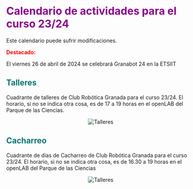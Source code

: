 # <FONT COLOR=#8B008B>Calendario de actividades para el curso 23/24</font>
Este calendario puede sufrir modificaciones.

<FONT COLOR=#FF0000><b>Destacado:</font></b>

El viernes 26 de abril de 2024 se celebrará Granabot 24 en la ETSIIT

## <FONT COLOR=#007575>**Talleres**</font>
Cuadrante de talleres de Club Robótica Granada para el curso 23/24. El horario, si no se indica otra cosa, es de 17 a 19 horas en el openLAB del Parque de las Ciencias.

<center>
  
![Talleres](../img/calendario/cuad_talleres.png)

</center>

## <FONT COLOR=#007575>**Cacharreo**</font>
Cuadrante de días de Cacharreo de Club Robótica Granada para el curso 23/24. El horario, si no se indica otra cosa, es de 16.30 a 19 horas en el openLAB del Parque de las Ciencias

<center>
  
![Talleres](../img/calendario/cuad_cach.png)

</center>

